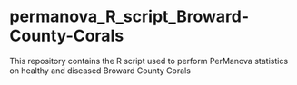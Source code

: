 # permanova_R_script_Broward-County-Corals
This repository contains the R script used to perform PerManova statistics on healthy and diseased Broward County Corals 
